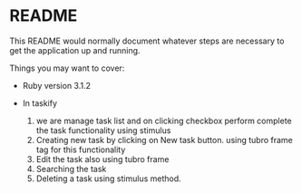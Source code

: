 # README

This README would normally document whatever steps are necessary to get the
application up and running.

Things you may want to cover:

* Ruby version 3.1.2

* In taskify 
   1. we are manage task list and on clicking checkbox perform complete the task functionality using stimulus
   2. Creating new task by clicking on New task button. using tubro frame tag for this functionality
   3. Edit the task also using tubro frame
   4. Searching the task 
   5. Deleting a task using stimulus method.     
